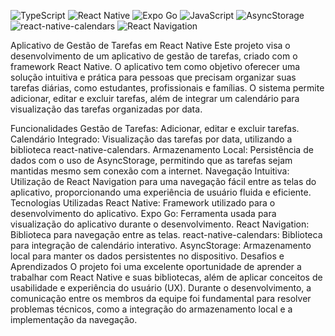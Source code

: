 ![TypeScript](https://img.shields.io/badge/-TypeScript-3178C6?style=for-the-badge&logo=typescript)
![React Native](https://img.shields.io/badge/-React%20Native-20232A?style=for-the-badge&logo=react)
![Expo Go](https://img.shields.io/badge/-Expo%20Go-000020?style=for-the-badge&logo=expo)
![JavaScript](https://img.shields.io/badge/-JavaScript-F7DF1E?style=for-the-badge&logo=javascript)
![AsyncStorage](https://img.shields.io/badge/-AsyncStorage-333333?style=for-the-badge&logo=react)
![react-native-calendars](https://img.shields.io/badge/-react--native--calendars-61dafb?style=for-the-badge&logo=react)
![React Navigation](https://img.shields.io/badge/-React%20Navigation-61dafb?style=for-the-badge&logo=react)





Aplicativo de Gestão de Tarefas em React Native
Este projeto visa o desenvolvimento de um aplicativo de gestão de tarefas, criado com o framework React Native. O aplicativo tem como objetivo oferecer uma solução intuitiva e prática para pessoas que precisam organizar suas tarefas diárias, como estudantes, profissionais e famílias. O sistema permite adicionar, editar e excluir tarefas, além de integrar um calendário para visualização das tarefas organizadas por data.

Funcionalidades
Gestão de Tarefas: Adicionar, editar e excluir tarefas.
Calendário Integrado: Visualização das tarefas por data, utilizando a biblioteca react-native-calendars.
Armazenamento Local: Persistência de dados com o uso de AsyncStorage, permitindo que as tarefas sejam mantidas mesmo sem conexão com a internet.
Navegação Intuitiva: Utilização de React Navigation para uma navegação fácil entre as telas do aplicativo, proporcionando uma experiência de usuário fluida e eficiente.
Tecnologias Utilizadas
React Native: Framework utilizado para o desenvolvimento do aplicativo.
Expo Go: Ferramenta usada para visualização do aplicativo durante o desenvolvimento.
React Navigation: Biblioteca para navegação entre as telas.
react-native-calendars: Biblioteca para integração de calendário interativo.
AsyncStorage: Armazenamento local para manter os dados persistentes no dispositivo.
Desafios e Aprendizados
O projeto foi uma excelente oportunidade de aprender a trabalhar com React Native e suas bibliotecas, além de aplicar conceitos de usabilidade e experiência do usuário (UX). Durante o desenvolvimento, a comunicação entre os membros da equipe foi fundamental para resolver problemas técnicos, como a integração do armazenamento local e a implementação da navegação.
